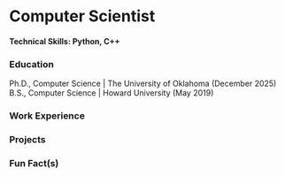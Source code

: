 # Computer Scientist

#### Technical Skills: Python, C++

### Education

Ph.D., Computer Science | The University of Oklahoma (December 2025)
B.S., Computer Science | Howard University (May 2019)

### Work Experience


### Projects


### Fun Fact(s)

